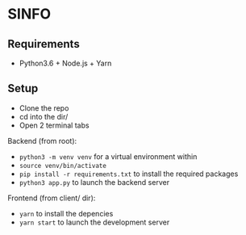 # SINFO

## Requirements

- Python3.6 + Node.js + Yarn

## Setup

- Clone the repo
- cd into the dir/
- Open 2 terminal tabs

Backend (from root):

- `python3 -m venv venv` for a virtual environment within
- `source venv/bin/activate`
- `pip install -r requirements.txt` to install the required packages
- `python3 app.py` to launch the backend server

Frontend (from client/ dir):

- `yarn` to install the depencies
- `yarn start` to launch the development server
